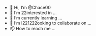 - 👋 Hi, I’m @Chace00
- 👀 I’m 22interested in ...
- 🌱 I’m currently learning ...
- 💞️ I’m l221222ooking to collaborate on ...
- 📫 How to reach me ...

<!---
Chace00/Chace00 is a ✨ special ✨ repository because its `README.md` (this file) appears on your GitHub profile.
You can click the Preview link to take a look at your changes.
--->
